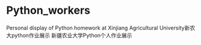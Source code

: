 # Python_workers
Personal display of Python homework at Xinjiang Agricultural University新农大python作业展示
新疆农业大学Python个人作业展示
